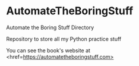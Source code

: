 # AutomateTheBoringStuff
Automate the Boring Stuff Directory

Repository to store all my Python practice stuff


You can see the book's website at <href=https://automatetheboringstuff.com>

